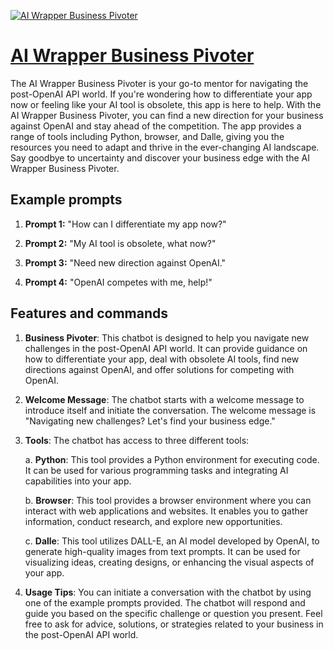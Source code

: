 [![AI Wrapper Business Pivoter](https://files.oaiusercontent.com/file-zMAM0iVC6dLeWgnXa3qKx4dM?se=2123-10-16T22%3A18%3A20Z&sp=r&sv=2021-08-06&sr=b&rscc=max-age%3D31536000%2C%20immutable&rscd=attachment%3B%20filename%3D6e256ecc-3150-450a-a53d-d53c0efa1f63.png&sig=Q6yeToLDiNx2hLCU4mFXf33h/ZyruM9jDE5Rmqmwj7g%3D)](https://chat.openai.com/g/g-WrdNxYeIk-ai-wrapper-business-pivoter)

# [AI Wrapper Business Pivoter](https://chat.openai.com/g/g-WrdNxYeIk-ai-wrapper-business-pivoter)

The AI Wrapper Business Pivoter is your go-to mentor for navigating the post-OpenAI API world. If you're wondering how to differentiate your app now or feeling like your AI tool is obsolete, this app is here to help. With the AI Wrapper Business Pivoter, you can find a new direction for your business against OpenAI and stay ahead of the competition. The app provides a range of tools including Python, browser, and Dalle, giving you the resources you need to adapt and thrive in the ever-changing AI landscape. Say goodbye to uncertainty and discover your business edge with the AI Wrapper Business Pivoter.

## Example prompts

1. **Prompt 1:** "How can I differentiate my app now?"

2. **Prompt 2:** "My AI tool is obsolete, what now?"

3. **Prompt 3:** "Need new direction against OpenAI."

4. **Prompt 4:** "OpenAI competes with me, help!"

## Features and commands

1. **Business Pivoter**: This chatbot is designed to help you navigate new challenges in the post-OpenAI API world. It can provide guidance on how to differentiate your app, deal with obsolete AI tools, find new directions against OpenAI, and offer solutions for competing with OpenAI.

2. **Welcome Message**: The chatbot starts with a welcome message to introduce itself and initiate the conversation. The welcome message is "Navigating new challenges? Let's find your business edge."

3. **Tools**: The chatbot has access to three different tools:

    a. **Python**: This tool provides a Python environment for executing code. It can be used for various programming tasks and integrating AI capabilities into your app.

    b. **Browser**: This tool provides a browser environment where you can interact with web applications and websites. It enables you to gather information, conduct research, and explore new opportunities.

    c. **Dalle**: This tool utilizes DALL-E, an AI model developed by OpenAI, to generate high-quality images from text prompts. It can be used for visualizing ideas, creating designs, or enhancing the visual aspects of your app.

4. **Usage Tips**: You can initiate a conversation with the chatbot by using one of the example prompts provided. The chatbot will respond and guide you based on the specific challenge or question you present. Feel free to ask for advice, solutions, or strategies related to your business in the post-OpenAI API world.